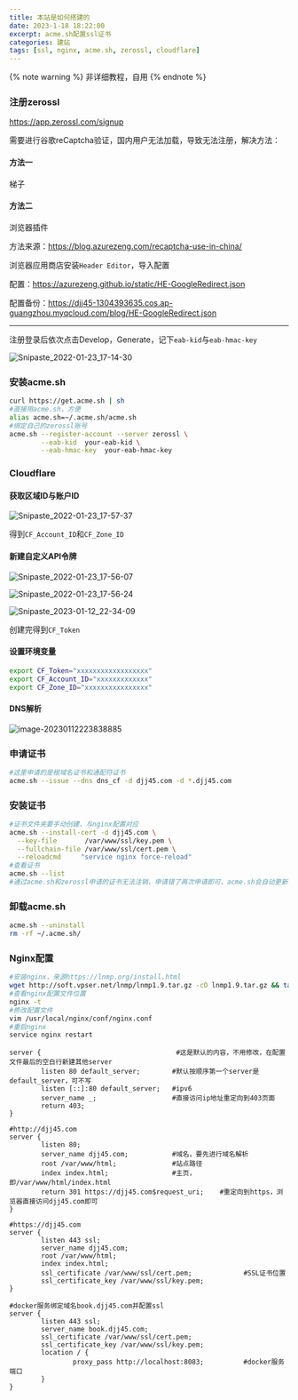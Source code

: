 ```yaml
---
title: 本站是如何搭建的
date: 2023-1-18 18:22:00
excerpt: acme.sh配置ssl证书
categories: 建站
tags: [ssl, nginx, acme.sh, zerossl, cloudflare]
---
```


{% note warning %}
非详细教程，自用
{% endnote %}

### 注册zerossl

https://app.zerossl.com/signup

需要进行谷歌reCaptcha验证，国内用户无法加载，导致无法注册，解决方法：

#### 方法一

梯子

#### 方法二

浏览器插件

方法来源：https://blog.azurezeng.com/recaptcha-use-in-china/

浏览器应用商店安装`Header Editor`，导入配置

配置：https://azurezeng.github.io/static/HE-GoogleRedirect.json

配置备份：https://djj45-1304393635.cos.ap-guangzhou.myqcloud.com/blog/HE-GoogleRedirect.json

---

注册登录后依次点击Develop，Generate，记下`eab-kid`与`eab-hmac-key`

![Snipaste_2022-01-23_17-14-30](https://djj45-1304393635.cos.ap-guangzhou.myqcloud.com/blog/Snipaste_2022-01-23_17-14-30.png)

### 安装acme.sh

```sh
curl https://get.acme.sh | sh
#直接用acme.sh，方便
alias acme.sh=~/.acme.sh/acme.sh
#绑定自己的zerossl账号
acme.sh --register-account --server zerossl \
        --eab-kid  your-eab-kid \
        --eab-hmac-key  your-eab-hmac-key
```

### Cloudflare

#### 获取区域ID与账户ID

![Snipaste_2022-01-23_17-57-37](https://djj45-1304393635.cos.ap-guangzhou.myqcloud.com/blog/Snipaste_2022-01-23_17-57-37.png)

得到`CF_Account_ID`和`CF_Zone_ID`

#### 新建自定义API令牌

![Snipaste_2022-01-23_17-56-07](https://djj45-1304393635.cos.ap-guangzhou.myqcloud.com/blog/Snipaste_2022-01-23_17-56-07.png)

![Snipaste_2022-01-23_17-56-24](https://djj45-1304393635.cos.ap-guangzhou.myqcloud.com/blog/Snipaste_2022-01-23_17-56-24.png)

![Snipaste_2023-01-12_22-34-09](https://djj45-1304393635.cos.ap-guangzhou.myqcloud.com/blog/Snipaste_2023-01-12_22-34-09.png)

创建完得到`CF_Token`

#### 设置环境变量

```sh
export CF_Token="xxxxxxxxxxxxxxxxxx"
export CF_Account_ID="xxxxxxxxxxxxx"
export CF_Zone_ID="xxxxxxxxxxxxxxxx"
```

#### DNS解析

![image-20230112223838885](https://djj45-1304393635.cos.ap-guangzhou.myqcloud.com/blog/image-20230112223838885.png)

### 申请证书

```sh
#这里申请的是根域名证书和通配符证书
acme.sh --issue --dns dns_cf -d djj45.com -d *.djj45.com
```

### 安装证书

```sh
#证书文件夹要手动创建，与nginx配置对应
acme.sh --install-cert -d djj45.com \
  --key-file       /var/www/ssl/key.pem \
  --fullchain-file /var/www/ssl/cert.pem \
  --reloadcmd     "service nginx force-reload"
#查看证书
acme.sh --list
#通过acme.sh和zerossl申请的证书无法注销，申请错了再次申请即可，acme.sh会自动更新证书
```

### 卸载acme.sh

```sh
acme.sh --uninstall
rm -rf ~/.acme.sh/
```

### Nginx配置

```sh
#安装nginx，来源https://lnmp.org/install.html
wget http://soft.vpser.net/lnmp/lnmp1.9.tar.gz -cO lnmp1.9.tar.gz && tar zxf lnmp1.9.tar.gz && cd lnmp1.9 && ./install.sh nginx
#查看nginx配置文件位置
nginx -t
#修改配置文件
vim /usr/local/nginx/conf/nginx.conf
#重启nginx
service nginx restart
```

```nginx
server {                                  #这是默认的内容，不用修改，在配置文件最后的空白行新建其他server
		listen 80 default_server;        #默认按顺序第一个server是default_server，可不写
		listen [::]:80 default_server;   #ipv6
		server_name _;                   #直接访问ip地址重定向到403页面
		return 403;
}
```

```nginx
#http://djj45.com
server {
		listen 80;
		server_name djj45.com;           #域名，要先进行域名解析
		root /var/www/html;              #站点路径
		index index.html;                #主页，即/var/www/html/index.html
		return 301 https://djj45.com$request_uri;    #重定向到https，浏览器直接访问djj45.com即可
}
```

```nginx
#https://djj45.com
server {
		listen 443 ssl;
		server_name djj45.com;
		root /var/www/html;
		index index.html;
		ssl_certificate /var/www/ssl/cert.pem;             #SSL证书位置
		ssl_certificate_key /var/www/ssl/key.pem;
}
```

```nginx
#docker服务绑定域名book.djj45.com并配置ssl
server {
		listen 443 ssl;
		server_name book.djj45.com;
		ssl_certificate /var/www/ssl/cert.pem;
		ssl_certificate_key /var/www/ssl/key.pem;
		location / {
				proxy_pass http://localhost:8083;          #docker服务端口
		}
}
```